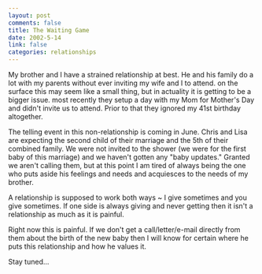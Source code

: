 ```yaml
--- 
layout: post
comments: false
title: The Waiting Game
date: 2002-5-14
link: false
categories: relationships
---
```

My brother and I have a strained relationship at best. He and his family do a lot with my parents without ever inviting my wife and I to attend. on the surface this may seem like a small thing, but in actuality it is getting to be a bigger issue. most recently they setup a day with my Mom for Mother's Day and didn't invite us to attend. Prior to that they ignored my 41st birthday altogether.

The telling event in this non-relationship is coming in June. Chris and Lisa are expecting the second child of their marriage and the 5th of their combined family. We were not invited to the shower (we were for the first baby of this marriage) and we haven't gotten any "baby updates." Granted we aren't calling them, but at this point I am tired of always being the one who puts aside his feelings and needs and acquiesces to the needs of my brother.

A relationship is supposed to work both ways ~ I give sometimes and you give sometimes. If one side is always giving and never getting then it isn't a relationship as much as it is painful.

Right now this is painful. If we don't get a call/letter/e-mail directly from them about the birth of the new baby then I will know for certain where he puts this relationship and how he values it.

Stay tuned...
